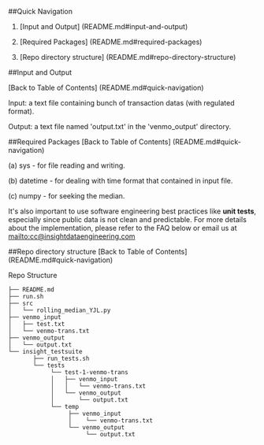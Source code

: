 ##Quick Navigation

1. [Input and Output] (README.md#input-and-output)

2. [Required Packages] (README.md#required-packages)

3. [Repo directory structure] (README.md#repo-directory-structure)

##Input and Output

[Back to Table of Contents] (README.md#quick-navigation)

Input: a text file containing bunch of transaction datas (with regulated format). 

Output: a text file named 'output.txt' in the 'venmo_output' directory.

##Required Packages
[Back to Table of Contents] (README.md#quick-navigation)

(a) sys - for file reading and writing.

(b) datetime - for dealing with time format that contained in input file.

(c) numpy - for seeking the median.

It's also important to use software engineering best practices like **unit tests**, especially since public data is not clean and predictable. For more details about the implementation, please refer to the FAQ below or email us at <mailto:cc@insightdataengineering.com>

##Repo directory structure
[Back to Table of Contents] (README.md#quick-navigation)

Repo Structure

	├── README.md 
	├── run.sh
	├── src
	│  	└── rolling_median_YJL.py
	├── venmo_input
	│   ├── test.txt
    │   └── venmo-trans.txt
	├── venmo_output
	│   └── output.txt
	└── insight_testsuite
	 	   ├── run_tests.sh
		   └── tests
	        	└── test-1-venmo-trans
        		│   ├── venmo_input
        		│   │   └── venmo-trans.txt
        		│   └── venmo_output
        		│       └── output.txt
        		└── temp
            		 ├── venmo_input
            		 │	  └── venmo-trans.txt
            		 └── venmo_output
            			  └── output.txt
